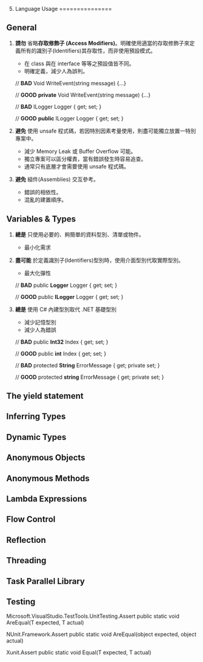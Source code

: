 5. Language Usage
===============

General
-------
1. **請勿** 省略**存取修飾子 (Access Modifiers)**。明確使用適當的存取修飾子來定義所有的識別子(Identifiers)其存取性，而非使用預設模式。
    - 在 class 與在 interface 等等之預設值皆不同。
    - 明確定義，減少人為誤判。
    
    // **BAD**
    Void WriteEvent(string message)
    {…}
    
    // **GOOD**
    **private** Void WriteEvent(string message)
    {…}
    
    // **BAD**
    ILogger Logger { get; set; }
    
    // **GOOD**
    **public** ILogger Logger { get; set; }

2. **避免** 使用 unsafe 程式碼，若因特別因素考量使用，則盡可能獨立放置一特別專案中。
    - 減少 Memory Leak 或 Buffer Overflow 可能。
    - 獨立專案可以區分權責，當有錯誤發生時容易追查。
    - 通常只有底層才會需要使用 unsafe 程式碼。

3. **避免** 組件(Assemblies) 交互參考。
    - 錯誤的相依性。
    - 混亂的建置順序。

Variables & Types
-----------------
1. **總是** 只使用必要的、夠簡單的資料型別、清單或物件。
    - 最小化需求

2. **盡可能** 於定義識別子(Identifiers)型別時，使用介面型別代取實際型別。
    - 最大化彈性
    
    // **BAD**
    public **Logger** Logger { get; set; }
    
    // **GOOD**
    public **ILogger** Logger { get; set; }

3. **總是** 使用 C# 內建型別取代 .NET 基礎型別
    - 減少記憶型別
    - 減少人為錯誤
    
    // **BAD**
    public **Int32** Index { get; set; }
    
    // **GOOD**
    public **int** Index { get; set; }
    
    // **BAD**
    protected **String** ErrorMessage { get; private set; }
    
    // **GOOD**
    protected **string** ErrorMessage { get; private set; }
    
    
The yield statement
-------------------


Inferring Types
---------------

Dynamic Types
-------------

Anonymous Objects
-----------------

Anonymous Methods
-----------------

Lambda Expressions
------------------


Flow Control
------------


Reflection
----------

Threading
---------


Task Parallel Library
---------------------

Testing
-------
Microsoft.VisualStudio.TestTools.UnitTesting.Assert
public static void AreEqual<T>(T expected, T actual)

NUnit.Framework.Assert
public static void AreEqual(object expected, object actual)

Xunit.Assert
public static void Equal<T>(T expected, T actual)
